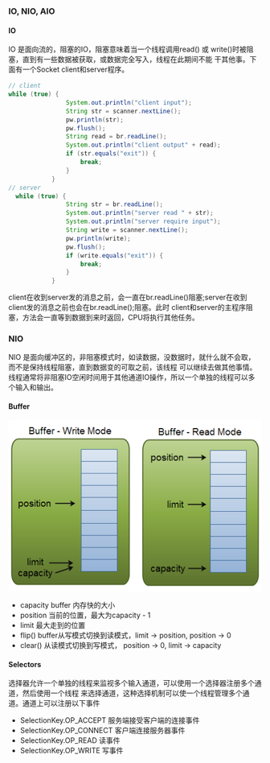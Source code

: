 ### IO, NIO, AIO

#### IO
  
IO 是面向流的，阻塞的IO，阻塞意味着当一个线程调用read() 或 write()时被阻塞，直到有一些数据被获取，或数据完全写入，线程在此期间不能
干其他事。下面有一个Socket client和server程序。
```java 
// client 
while (true) {
                System.out.println("client input");
                String str = scanner.nextLine();
                pw.println(str);
                pw.flush();
                String read = br.readLine();
                System.out.println("client output" + read);
                if (str.equals("exit")) {
                    break;
                }
            }
// server 
  while (true) {
                String str = br.readLine();
                System.out.println("server read " + str);
                System.out.println("server require input");
                String write = scanner.nextLine();
                pw.println(write);
                pw.flush();
                if (write.equals("exit")) {
                    break;
                }
            }
```
client在收到server发的消息之前，会一直在br.readLine()阻塞;server在收到client发的消息之前也会在br.readLine();阻塞。此时
client和server的主程序阻塞，方法会一直等到数据到来时返回，CPU将执行其他任务。

### NIO
NIO 是面向缓冲区的，非阻塞模式时，如读数据，没数据时，就什么就不会取，而不是保持线程阻塞，直到数据变的可取之前，该线程
可以继续去做其他事情。线程通常将非阻塞IO空闲时间用于其他通道IO操作，所以一个单独的线程可以多个输入和输出。
#### Buffer

![](picture/buffers-modes.png)
- capacity buffer 内存快的大小
- position 当前的位置，最大为capacity - 1
- limit  最大走到的位置
- flip() buffer从写模式切换到读模式，limit -> position,  position -> 0
- clear()  从读模式切换到写模式， position -> 0,  limit -> capacity
#### Selectors
选择器允许一个单独的线程来监视多个输入通道，可以使用一个选择器注册多个通道，然后使用一个线程
来选择通道，这种选择机制可以使一个线程管理多个通道。通道上可以注册以下事件
- SelectionKey.OP_ACCEPT 服务端接受客户端的连接事件
- SelectionKey.OP_CONNECT 客户端连接服务器事件
- SelectionKey.OP_READ 读事件
- SelectionKey.OP_WRITE 写事件


